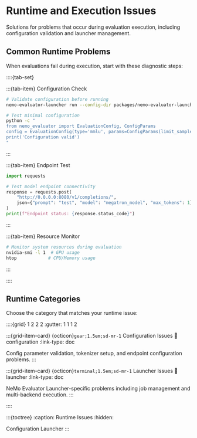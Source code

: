# Runtime and Execution Issues

Solutions for problems that occur during evaluation execution, including configuration validation and launcher management.

## Common Runtime Problems

When evaluations fail during execution, start with these diagnostic steps:

::::{tab-set}

:::{tab-item} Configuration Check

```bash
# Validate configuration before running
nemo-evaluator-launcher run --config-dir packages/nemo-evaluator-launcher/examples --config-name local_llama_3_1_8b_instruct --dry-run

# Test minimal configuration
python -c "
from nemo_evaluator import EvaluationConfig, ConfigParams
config = EvaluationConfig(type='mmlu', params=ConfigParams(limit_samples=1))
print('Configuration valid')
"
```

:::

:::{tab-item} Endpoint Test

```python
import requests

# Test model endpoint connectivity
response = requests.post(
    "http://0.0.0.0:8080/v1/completions/",
    json={"prompt": "test", "model": "megatron_model", "max_tokens": 1}
)
print(f"Endpoint status: {response.status_code}")
```

:::

:::{tab-item} Resource Monitor

```bash
# Monitor system resources during evaluation
nvidia-smi -l 1  # GPU usage
htop            # CPU/Memory usage
```

:::

::::

## Runtime Categories

Choose the category that matches your runtime issue:

::::{grid} 1 2 2 2
:gutter: 1 1 1 2

:::{grid-item-card} {octicon}`gear;1.5em;sd-mr-1` Configuration Issues
:link: configuration
:link-type: doc

Config parameter validation, tokenizer setup, and endpoint configuration problems.
:::

:::{grid-item-card} {octicon}`terminal;1.5em;sd-mr-1` Launcher Issues
:link: launcher
:link-type: doc

NeMo Evaluator Launcher-specific problems including job management and multi-backend execution.
:::

::::


:::{toctree}
:caption: Runtime Issues
:hidden:

Configuration <configuration>
Launcher <launcher>
:::
